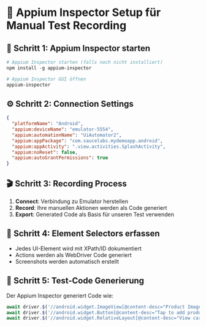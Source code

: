 # 📱 Appium Inspector Setup für Manual Test Recording

## 🚀 Schritt 1: Appium Inspector starten
```powershell
# Appium Inspector starten (falls noch nicht installiert)
npm install -g appium-inspector

# Appium Inspector GUI öffnen
appium-inspector
```

## ⚙️ Schritt 2: Connection Settings
```json
{
  "platformName": "Android",
  "appium:deviceName": "emulator-5554", 
  "appium:automationName": "UiAutomator2",
  "appium:appPackage": "com.saucelabs.mydemoapp.android",
  "appium:appActivity": ".view.activities.SplashActivity",
  "appium:noReset": false,
  "appium:autoGrantPermissions": true
}
```

## 🎬 Schritt 3: Recording Process
1. **Connect**: Verbindung zu Emulator herstellen
2. **Record**: Ihre manuellen Aktionen werden als Code generiert
3. **Export**: Generated Code als Basis für unseren Test verwenden

## 📝 Schritt 4: Element Selectors erfassen
- Jedes UI-Element wird mit XPath/ID dokumentiert
- Actions werden als WebDriver Code generiert
- Screenshots werden automatisch erstellt

## 🔄 Schritt 5: Test-Code Generierung
Der Appium Inspector generiert Code wie:
```javascript
await driver.$('//android.widget.ImageView[@content-desc="Product Image"]').click();
await driver.$('//android.widget.Button[@content-desc="Tap to add product to cart"]').click();
await driver.$('//android.widget.RelativeLayout[@content-desc="View cart"]').click();
```